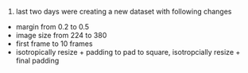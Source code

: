 1) last two days were creating a new dataset with following changes
- margin from 0.2 to 0.5
- image size from 224 to 380
- first frame to 10 frames 
- isotropically resize + padding to pad to square, isotropcially resize + final padding


























